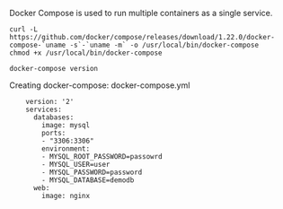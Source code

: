 Docker Compose is used to run multiple containers as a single service.


    curl -L https://github.com/docker/compose/releases/download/1.22.0/docker-compose-`uname -s`-`uname -m` -o /usr/local/bin/docker-compose
    chmod +x /usr/local/bin/docker-compose
    
    docker-compose version
    
Creating docker-compose: docker-compose.yml

        version: '2'
        services:
          databases:
            image: mysql
            ports:
            - "3306:3306"
            environment:
            - MYSQL_ROOT_PASSWORD=passowrd
            - MYSQL_USER=user
            - MYSQL_PASSWORD=password
            - MYSQL_DATABASE=demodb
          web:
            image: nginx


      

